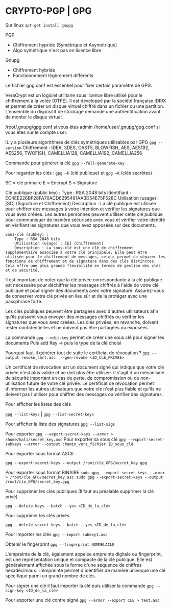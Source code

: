 # CRYPTO-PGP | GPG

Sur linux `apt-get install gnupg`

PGP
  - Chiffrement hypride (Symétrique et Asymétrique)
  - Algo symétrique n'est pas en licence libre

Gnupg
  - Chiffrement hybride
  - Fonctionnement légèrement différents

Le fichier gpg.conf est essentiel pour fixer certain paramètre de GPG.

VeraCrypt est un logiciel utilitaire sous licence libre utilisé pour le chiffrement à la volée (OTFE). Il est développé par la société française IDRIX et permet de créer un disque virtuel chiffré dans un fichier ou une partition. L'ensemble du dispositif de stockage demande une authentification avant de monter le disque virtuel. 

/root/.gnupg/gpg.conf si vous êtes admin 
/home/user/.gnupg/gpg.conf si vous êtes sur le compte user. 

IL y a plusieurs algorithmes de clés symétriques utilisables par GPG `gpg --version`
Chiffrement : IDEA, 3DES, CAST5, BLOWFISH, AES, AES192, AES256,
              TWOFISH, CAMELLIA128, CAMELLIA192, CAMELLIA256
              
Commande pour générer la clé `gpg --full-generate-key `

Pour regarder les clés : `gpg –k` (clé publique) et `gpg –K` (clés secrètes) 

SC = clé primaire
E = Encrypt
S = Signature

Clé publique (public key) :
        Type : RSA 2048 bits
        Identifiant : EC4EE226BF28FA70ACD6295491AA3D54E75F528C
        Utilisation (usage) : [SC] (Signature et Chiffrement)
        Description : La clé publique est utilisée pour chiffrer des messages à votre intention et vérifier les signatures que vous avez créées. Les autres personnes peuvent utiliser cette clé publique pour communiquer de manière sécurisée avec vous et vérifier votre identité en vérifiant les signatures que vous avez apposées sur des documents.

    Sous-clé (subkey) :
        Type : RSA 2048 bits
        Utilisation (usage) : [E] (Chiffrement)
        Description : La sous-clé est une clé de chiffrement supplémentaire associée à votre clé principale. Elle peut être utilisée pour le chiffrement de messages, ce qui permet de séparer les fonctions de chiffrement et de signature dans des clés distinctes. Cela offre une plus grande flexibilité en termes de gestion des clés et de sécurité.

Il est important de noter que la clé privée correspondante à la clé publique est nécessaire pour déchiffrer les messages chiffrés à l'aide de votre clé publique et pour signer des documents avec votre signature. Assurez-vous de conserver votre clé privée en lieu sûr et de la protéger avec une passphrase forte.

Les clés publiques peuvent être partagées avec d'autres utilisateurs afin qu'ils puissent vous envoyer des messages chiffrés ou vérifier les signatures que vous avez créées. Les clés privées, en revanche, doivent rester confidentielles et ne doivent pas être partagées ou exposées.

La commande `gpg --edit-key` permet de créer une sous clé pour signer les documents
Puis add Key -> puis le type de la clé choisi

Pourquoi faut-il générer tout de suite le certficiat de révocation ? `gpg --output revoke_cert.asc  --gen-revoke <ID_CLÉ_PRIVEE>`

Un certificat de révocation est un document signé qui indique que votre clé privée n'est plus valide et ne doit plus être utilisée. Il s'agit d'un mécanisme de sécurité important en cas de perte, de compromission ou de non-utilisation future de votre clé privée. Le certificat de révocation permet d'informer les autres utilisateurs que votre clé n'est plus fiable et qu'ils ne doivent pas l'utiliser pour chiffrer des messages ou vérifier des signatures.

Pour afficher les listes des clés

`gpg --list-keys` | `gpg --list-secret-keys`

Pour afficher la liste des signatures  `gpg --list-sigs`

Pour exporter `gpg --export-secret-keys --armor > /home/kali/secret_key.asc`
Pour exporter sa  sous clé `gpg --export-secret-subkeys --armor --output chemin_vers_fichier ID_sous_clé`

Pour exporter sous format ASCII

`gpg --export-secret-keys --output /root/cle_GPG/secret_key.gpg`

Pour exporter sous format BINAIRE
`
sudo gpg --export-secret-keys --armor > /root/cle_GPG/secret_key.asc
sudo gpg --export-secret-keys --output /root/cle_GPG/secret_key.gpg
`

Pour supprimer les clés publiques (Il faut au préalable supprimer la clé privé)

`gpg --delete-keys --batch --yes <ID_de_la_clé>`

Pour supprimer les clés privés 

`gpg --delete-secret-keys --batch --yes <ID_de_la_clé>`

Pour importer les clés `gpg --import subkey1.asc`

Obtenir le fingerprint `gpg --fingerprint NOMDELACLE`

L'empreinte de la clé, également appelée empreinte digitale ou fingerprint, est une représentation unique et compacte de la clé publique. Elle est généralement affichée sous la forme d'une séquence de chiffres hexadécimaux. L'empreinte permet d'identifier de manière univoque une clé spécifique parmi un grand nombre de clés.

Pour signer une clé il faut importer la clé puis utiliser la commande `gpg --sign-key <ID_de_la_clé>`

Pour exporter une clé contre signé
`gpg --armor --export CLE > test.asc`




